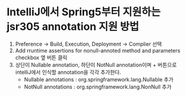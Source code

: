 # IntelliJ에서 Spring5부터 지원하는 jsr305 annotation 지원 방법

1. Preference -> Build, Execution, Deployment -> Complier 선택
2. Add rruntime assertions for nonull-annoted method and parameters checkbox 옆 버튼 클릭
3. 상단이 Nullable annotation, 하단이 NotNull annotation이며 + 버튼으로 intelliJ에서 인식할 annotation을 각각 추가한다.
	* Nullable annotations : org.springframework.lang.Nullable 추가
	* NotNull annotations : org.springframework.lang.NonNull 추가

